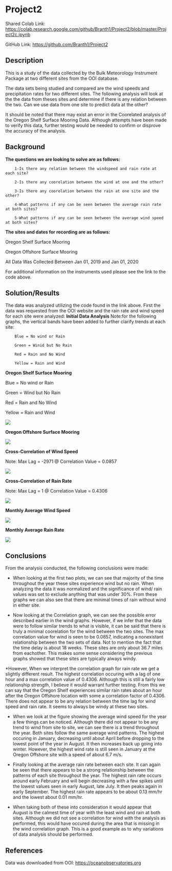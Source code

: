 # Project2
Shared Colab Link:
https://colab.research.google.com/github/Branth1/Project2/blob/master/Project2c.ipynb

GitHub Link:
https://github.com/Branth1/Project2
## Description

This is a study of the data collected by the Bulk Meteorology Instrument Package at two different sites from the OOI database. 

The data sets being studied and compared are the wind speeds and precipitation rates for two different sites. The following analysis will look at the the data from theses sites and determine if there is any relation between the two. Can we use data from one site to predict data at the other? 

It should be noted that there may exist an error in the Coorelated analysis of the Oregon Shelf Surface Mooring Data. Although attempts have been made to verify this data, further testing would be needed to confirm or disprove the accuracy of the analysis.

## Background

**The questions we are looking to solve are as follows:**

        1-Is there any relation between the windspeed and rain rate at each site?

        2-Is there any coorelation between the wind at one and the other?

        3-Is there any coorelation between the rain at one site and the other?

        4-What patterns if any can be seen between the average rain rate at both sites?

        5-What patterns if any can be seen between the average wind speed at both sites?

**The sites and dates for recording are as follows:**

Oregon Shelf Surface Mooring

Oregon Offshore Surface Mooring

All Data Was Collected Between Jan 01, 2019 and Jan 01, 2020

For additional information on the instruments used please see the link to the code above.

## Solution/Results

The data was analyzed utilizing the code found in the link above. First the data was requested from the OOI website and the rain rate and wind speed for each site were analyzed:
**Initial Data Analysis**
Note:for the following graphs, the vertical bands have been added to further clarify trends at each site:

        Blue = No wind or Rain

        Green = Winid but No Rain

        Red = Rain and No Wind

        Yellow = Rain and Wind
        
**Oregon Shelf Surface Mooring**

Blue = No wind or Rain

Green = Wind but No Rain

Red = Rain and No Wind

Yellow = Rain and Wind

![](https://github.com/Branth1/Project2/blob/master/Oregon%20Shelf%20Data.png?raw=true)

**Oregon Offshore Surface Mooring**

![](https://github.com/Branth1/Project2/blob/master/Oregon%20Offshore%20Data.png?raw=true)

**Cross-Correlation of Wind Speed**

Note: Max Lag = -2971 @ Correlation Value = 0.0857

![](https://github.com/Branth1/Project2/blob/master/Coorelation%20Wind%20(lag-2971)(0.0857).png?raw=true)

**Cross-Correlation of Rain Rate**

Note: Max Lag = 1 @ Correlation Value = 0.4306

![](https://github.com/Branth1/Project2/blob/master/Coorelation%20Rain(0.4306)lag(1).png?raw=true)

**Monthly Average Wind Speed**

![](https://github.com/Branth1/Project2/blob/master/Average%20Wind.png?raw=true)

**Monthly Average Rain Rate**

![](https://github.com/Branth1/Project2/blob/master/Average%20Rain.png?raw=true)

## Conclusions
From the analysis conducted, the following conclusions were made:

* When looking at the first two plots, we can see that majority of the time throughout the year these sites experience wind but no rain. When analyzing the data it was normalized and the significance of wind/ rain values was set to exclude anything that was under 30%. From these graphs we can also see that there are minimal times of rain without wind in either site.  

* Now looking at the Correlation graph, we can see the possible error described earlier in the wind graphs. However, if we infer that the data were to follow similar trends to what is visible, it can be said that there is truly a minimal coorelation for the wind between the two sites. The max correlation value for wind is seen to be 0.0857, indicating a nonexistant relationship between the two sets of data. Not to mention the fact that the time delay is about 18 weeks. These sites are only about 36.7 miles from eachother. This makes some sense considering the previous graphs showed that these sites are typically always windy. 

*However, When we interpret the correlation graph for rain rate we get a slightly different result. The highest correlation occuring with a lag of one hour and a max correlation value of 0.4306. Although this is still a fairly low relationship strength, I believe it would warrant further testing. From this we can say that the Oregon Shelf experiences similar rain rates about an hour after the Oregon Offshore location with some a correlation factor of 0.4306.
There does not appear to be any relation between the time lag for wind speed and rain rate. It seems to always be windy at these two sites. 

* When we look at the figure showing the average wind speed for the year a few things can be noticed. Although there did not appear to be any trend to wind from site to site, we can see there is a trend throughout the year. Both sites follow the same average wind patterns. The highest occuring in January, decreasing until about April before dropping to the lowest point of the year in August. It then increases back up going into winter. However, the highest wind rate is still seen in January at the Oregon Offshore site with a speed of about 6.7 m/s. 

* Finally looking at the average rain rate between each site. It can again be seen that there appears to be a strong relationship between the patterns of each site throughout the year. The highest rain rate occurs around early February and will begin decreasing with a few spikes until the lowest values seen in early August, late July. It then peaks again in early September. The highest rain rate appears to be about 0.13 mm/hr and the lowest about 0.01 mm/hr. 

* When taking both of these into consideration it would appear that August is the calmest time of year with the least wind and rain at both sites. Although we did not see a correlation for wind with the analysis as performed, this would have occured during the area that is missing in the wind correlation graph. This is a good example as to why variations of data analysis should be performed. 

## References

Data was downloaded from OOI:
https://oceanobservatories.org

